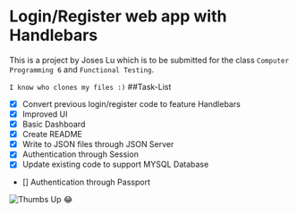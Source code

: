 # Login/Register web app with Handlebars

This is a project by Joses Lu which is to be submitted for the class ```Computer Programming 6``` and ```Functional Testing```.


```I know who clones my files :)```
##Task-List
- [x] Convert previous login/register code to feature Handlebars
- [x] Improved UI
- [x] Basic Dashboard
- [x] Create README
- [x] Write to JSON files through JSON Server
- [x] Authentication through Session
- [x] Update existing code to support MYSQL Database
- [] Authentication through Passport


![Thumbs Up](http://thestudioexec.com/wp-content/uploads/2015/04/dany.jpg)
:joy: